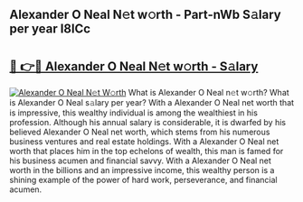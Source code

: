 ## Alexander O Neal N𝚎t w𝚘rth - Part-nWb S𝚊lary per year I8lCc

# <h2><a href="http://gc0av8.nevu.top/?p=Alexander+O+Neal">🔗 👉🔴 Alexander O Neal N𝚎t w𝚘rth - S𝚊lary</a></h2>

[![Alexander O Neal N𝚎t W𝚘rth](https://i.imgur.com/Oavwk0R.jpeg)](http://gc0av8.nevu.top/?p=Alexander+O+Neal)
What is Alexander O Neal n𝚎t w𝚘rth? What is Alexander O Neal s𝚊lary per year?
With a Alexander O Neal net worth that is impressive, this wealthy individual is among the wealthiest in his profession. Although his annual salary is considerable, it is dwarfed by his believed Alexander O Neal net worth, which stems from his numerous business ventures and real estate holdings. With a Alexander O Neal net worth that places him in the top echelons of wealth, this man is famed for his business acumen and financial savvy. With a Alexander O Neal net worth in the billions and an impressive income, this wealthy person is a shining example of the power of hard work, perseverance, and financial acumen.
